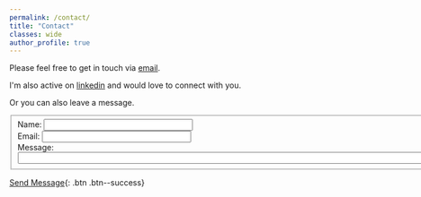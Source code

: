 ```yaml
---
permalink: /contact/
title: "Contact"
classes: wide
author_profile: true
---
```



Please feel free to get in touch via [email](mailto:prajwolc391@gmail.com).  

I'm also active on [linkedin](https://www.linkedin.com/in/prajwol-chhetri-4215b0184) and would love to connect with you.

Or you can also leave a message.
<form>
  <fieldset>
    Name: <input type="text" size="30"><br>
    Email: <input type="text" size="30"><br>
    Message: <input type="text" size="100">
  </fieldset>
</form>
  
[Send Message](#){: .btn .btn--success}
